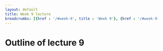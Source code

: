 ```yaml
---
layout: default
title: Week 9 lecture
breadcrumbs: [{href : '/#week-9', title : 'Week 9'}, {href : '/#week-9-day-1', title : 'Day 1'}]
---
```


Outline of lecture 9
====================
